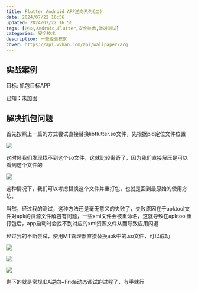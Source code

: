 ```yaml
---
title: Flutter Android APP逆向系列(二)
date: 2024/07/22 16:56
updated: 2024/07/22 16:56
tags: [逆向,Android,Flutter,安全技术,渗透测试]
categories: 安全技术
description: 一些经验积累
cover: https://api.vvhan.com/api/wallpaper/acg
---
```



## 实战案例
目标: 抓包目标APP

已知：未加固

## 解决抓包问题

首先按照上一篇的方式尝试直接替换libflutter.so文件，先根据pid定位文件位置

![](https://static.dawnnnnnn.com/2024/07/a67cb979babb2a3a24d59640f634b3aa.png)

这时候我们发现找不到这个so文件，这就比较离奇了，因为我们直接解压是可以看到这个文件的

![](https://static.dawnnnnnn.com/2024/07/f6b4003f31ef0fb8037394dc48bb2b84.png)

这种情况下，我们可以考虑替换这个文件并重打包，也就是回到最原始的使用方法。

当然，经过我的测试，这种方法还是毫无意义的失败了，失败原因在于apktool文件对apk的资源文件解包有问题，一些xml文件会被重命名，这就导致在apktool重打包后，app启动时会找不到对应的xml资源文件从而导致应用闪退

经过我的不断尝试，使用MT管理器直接替换apk中的.so文件，可以成功

![](https://static.dawnnnnnn.com/2024/07/ce2ec2d5f15e1ba03bfe1ce54e58cb98.png)


![](https://static.dawnnnnnn.com/2024/07/95f82a4da29d9edcf47a3ee4242b0d23.png)


![](https://static.dawnnnnnn.com/2024/07/52424c83c0756f66a199e271c0dcd414.png)

剩下的就是常规IDA逆向+Frida动态调试的过程了，有手就行
